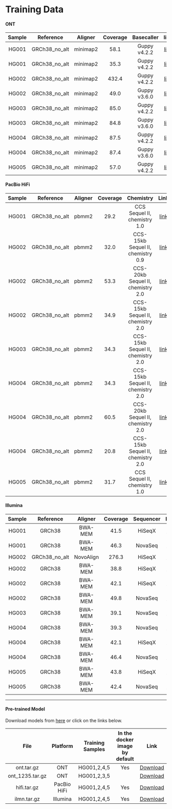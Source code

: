 
# Training Data



#### ONT

| Sample |   Reference   | Aligner  | Coverage |  Basecaller  |                             link                             |
| :----: | :-----------: | :------: | :------: | :----------: | :----------------------------------------------------------: |
| HG001  | GRCh38_no_alt | minimap2 |   58.1   | Guppy v4.2.2 | [link](https://s3-us-west-2.amazonaws.com/human-pangenomics/index.html?prefix=NHGRI_UCSC_panel/HG001/nanopore/Guppy_4.2.2/HG001_Circulomics_Guppy_4.2.2.fastq.gz) |
| HG001  | GRCh38_no_alt | minimap2 |   35.3   | Guppy v4.2.2 | [link](https://s3-us-west-2.amazonaws.com/human-pangenomics/index.html?prefix=NHGRI_UCSC_panel/HG001/nanopore/Guppy_4.2.2/HG001_NBT2018_Guppy_4.2.2.fastq.gz) |
| HG002  | GRCh38_no_alt | minimap2 |  432.4   | Guppy v4.2.2 | [link](https://s3-us-west-2.amazonaws.com/human-pangenomics/index.html?prefix=NHGRI_UCSC_panel/HG002/nanopore/Guppy_4.2.2/) |
| HG002  | GRCh38_no_alt | minimap2 |   49.0   | Guppy v3.6.0 | [link](https://precision.fda.gov/files/file-Fpk3KGj0fQX2VjXjF8YXqz93-1) |
| HG003  | GRCh38_no_alt | minimap2 |   85.0   | Guppy v4.2.2 | [link](https://s3-us-west-2.amazonaws.com/human-pangenomics/index.html?prefix=NHGRI_UCSC_panel/HG003/nanopore/Guppy_4.2.2) |
| HG003  | GRCh38_no_alt | minimap2 |   84.8   | Guppy v3.6.0 | [link](https://precision.fda.gov/files/file-Fpk3VVQ0fQX12Pvb925XP843-1) |
| HG004  | GRCh38_no_alt | minimap2 |   87.5   | Guppy v4.2.2 | [link](https://s3-us-west-2.amazonaws.com/human-pangenomics/index.html?prefix=NHGRI_UCSC_panel/HG004/nanopore/Guppy_4.2.2/) |
| HG004  | GRCh38_no_alt | minimap2 |   87.4   | Guppy v3.6.0 | [link](https://precision.fda.gov/files/file-Fpk3VZQ0fQXKP8xk381VGYvg-1) |
| HG005  | GRCh38_no_alt | minimap2 |   57.0   | Guppy v4.2.2 | [link](https://s3-us-west-2.amazonaws.com/human-pangenomics/index.html?prefix=NHGRI_UCSC_panel/HG005/nanopore/Guppy_4.2.2/) |

#### PacBio HiFi

| Sample |   Reference   | Aligner | Coverage |             Chemistry             |                             Link                             |
| :----: | :-----------: | :-----: | :------: | :-------------------------------: | :----------------------------------------------------------: |
| HG001  | GRCh38_no_alt |  pbmm2  |   29.2   |   CCS Sequel II, chemistry 1.0    | [link](https://ftp-trace.ncbi.nlm.nih.gov/ReferenceSamples/giab/data/NA12878/PacBio_SequelII_CCS_11kb/HG001_GRCh38/HG001_GRCh38.haplotag.RTG.trio.bam) |
| HG002  | GRCh38_no_alt |  pbmm2  |   32.0   | CCS-15kb Sequel II, chemistry 0.9 | [link](https://ftp-trace.ncbi.nlm.nih.gov/ReferenceSamples/giab/data/AshkenazimTrio/HG002_NA24385_son/PacBio_SequelII_CCS_11kb/HG002_GRCh38/HG002_GRCh38.haplotag.10x.bam) |
| HG002  | GRCh38_no_alt |  pbmm2  |   53.3   | CCS-20kb Sequel II, chemistry 2.0 | [link](https://ftp-trace.ncbi.nlm.nih.gov/ReferenceSamples/giab/data/AshkenazimTrio/HG002_NA24385_son/PacBio_CCS_15kb_20kb_chemistry2/GRCh38/HG002.SequelII.merged_15kb_20kb.pbmm2.GRCh38.haplotag.10x.bam) |
| HG002  | GRCh38_no_alt |  pbmm2  |   34.9   | CCS-15kb Sequel II, chemistry 2.0 | [link](https://precision.fda.gov/files/file-Fpx3BKj0pzk1xGyb9FjZYZ0x-1) |
| HG003  | GRCh38_no_alt |  pbmm2  |   34.3   | CCS-15kb Sequel II, chemistry 2.0 | [link](https://precision.fda.gov/files/file-FpvKx6j0Fx382vPq0p54Vk23-1) |
| HG004  | GRCh38_no_alt |  pbmm2  |   34.3   | CCS-15kb Sequel II, chemistry 2.0 | [link](https://precision.fda.gov/files/file-FpvKxv80vzGJ1xQK9GX5qG4k-1) |
| HG004  | GRCh38_no_alt |  pbmm2  |   60.5   | CCS-20kb Sequel II, chemistry 2.0 | [link](https://ftp-trace.ncbi.nlm.nih.gov/ReferenceSamples/giab/data/AshkenazimTrio/HG004_NA24143_mother/PacBio_CCS_15kb_20kb_chemistry2/GRCh38/HG004.GRCh38.consensusalignments.bam) |
| HG004  | GRCh38_no_alt |  pbmm2  |   20.8   | CCS-15kb Sequel II, chemistry 2.0 | [link](https://console.cloud.google.com/storage/browser/_details/brain-genomics-public/research/sequencing/grch38/bam/pacbio_hifi/HG004.pacbio-hifi.21x.haplotag.grch38.bam) |
| HG005  | GRCh38_no_alt |  pbmm2  |   31.7   |   CCS Sequel II, chemistry 1.0    | [link](https://ftp-trace.ncbi.nlm.nih.gov/ReferenceSamples/giab/data/ChineseTrio/HG005_NA24631_son/PacBio_SequelII_CCS_11kb/HG005_GRCh38/HG005_GRCh38.haplotag.10x.bam) |

#### Illumina

| Sample |   Reference   |  Aligner  | Coverage | Sequencer |                             Link                             |
| :----: | :-----------: | :-------: | :------: | :-------: | :----------------------------------------------------------: |
| HG001  |    GRCh38     |  BWA-MEM  |   41.5   |  HiSeqX   | [link](https://storage.googleapis.com/brain-genomics-public/research/sequencing/grch38/bam/hiseqx/wgs_pcr_free/40x/HG001.hiseqx.pcr-free.40x.dedup.grch38.bam) |
| HG001  |    GRCh38     |  BWA-MEM  |   46.3   |  NovaSeq  | [link](https://storage.googleapis.com/brain-genomics-public/research/sequencing/grch38/bam/novaseq/wgs_pcr_free/50x/HG001.novaseq.pcr-free.50x.dedup.grch38.bam) |
| HG002  | GRCh38_no_alt | NovoAlign |  276.3   |  HiSeqX   | [link](ftp://ftp-trace.ncbi.nlm.nih.gov/ReferenceSamples/giab/data/AshkenazimTrio/HG002_NA24385_son/NIST_HiSeq_HG002_Homogeneity-10953946/NHGRI_Illumina300X_AJtrio_novoalign_bams/HG002.GRCh38.300x.bam) |
| HG002  |    GRCh38     |  BWA-MEM  |   38.8   |  HiSeqX   | [link](https://precision.fda.gov/files/file-FpZBpZQ0xbJbqX5fGjgz9B1G-1) |
| HG002  |    GRCh38     |  BWA-MEM  |   42.1   |  HiSeqX   | [link](https://storage.googleapis.com/brain-genomics-public/research/sequencing/grch38/bam/hiseqx/wgs_pcr_free/40x/HG002.hiseqx.pcr-free.40x.dedup.grch38.bam) |
| HG002  |    GRCh38     |  BWA-MEM  |   49.8   |  NovaSeq  | [link](https://storage.googleapis.com/brain-genomics-public/research/sequencing/grch38/bam/novaseq/wgs_pcr_free/50x/HG002.novaseq.pcr-free.50x.dedup.grch38.bam) |
| HG003  |    GRCh38     |  BWA-MEM  |   39.1   |  NovaSeq  | [link](https://precision.fda.gov/files/file-FpZG9Jj0xbJQ40QFGjPf019X-1) |
| HG004  |    GRCh38     |  BWA-MEM  |   39.3   |  NovaSeq  | [link](https://precision.fda.gov/files/file-FpZG9Jj0xbJQ40QFGjPf019X-1) |
| HG004  |    GRCh38     |  BWA-MEM  |   42.1   |  HiSeqX   | [link](https://storage.googleapis.com/brain-genomics-public/research/sequencing/grch38/bam/hiseqx/wgs_pcr_free/40x/HG004.hiseqx.pcr-free.40x.dedup.grch38.bam) |
| HG004  |    GRCh38     |  BWA-MEM  |   46.4   |  NovaSeq  | [link](https://storage.googleapis.com/brain-genomics-public/research/sequencing/grch38/bam/novaseq/wgs_pcr_free/50x/HG004.novaseq.pcr-free.50x.dedup.grch38.bam) |
| HG005  |    GRCh38     |  BWA-MEM  |   43.8   |  HiSeqX   | [link](https://storage.googleapis.com/brain-genomics-public/research/sequencing/grch38/bam/novaseq/wgs_pcr_free/50x/HG005.novaseq.pcr-free.50x.dedup.grch38.bam) |
| HG005  |    GRCh38     |  BWA-MEM  |   42.4   |  NovaSeq  | [link](https://ftp-trace.ncbi.nlm.nih.gov/ReferenceSamples/giab/data/ChineseTrio/HG005_NA24631_son/PacBio_SequelII_CCS_11kb/HG005_GRCh38/HG005_GRCh38.haplotag.10x.bam) |

----

#### Pre-trained Model

Download models from [here](http://www.bio8.cs.hku.hk/clair3/clair3_models/) or click on the links below.

|      File       |  Platform   | Training Samples | In the docker image by default |                             Link                             |
| :-------------: | :---------: | :--------------: | :----------------------------: | :----------------------------------------------------------: |
|   ont.tar.gz    |     ONT     |   HG001,2,4,5    |              Yes               | [Download](http://www.bio8.cs.hku.hk/clair3/clair3_models/ont.tar.gz) |
| ont_1235.tar.gz |     ONT     |   HG001,2,3,5    |                                | [Download](http://www.bio8.cs.hku.hk/clair3/clair3_models/ont_1235.tar.gz) |
|   hifi.tar.gz   | PacBio HiFi |   HG001,2,4,5    |              Yes               | [Download](http://www.bio8.cs.hku.hk/clair3/clair3_models/hifi.tar.gz) |
|   ilmn.tar.gz   |  Illumina   |   HG001,2,4,5    |              Yes               | [Download](http://www.bio8.cs.hku.hk/clair3/clair3_models/ilmn.tar.gz) |